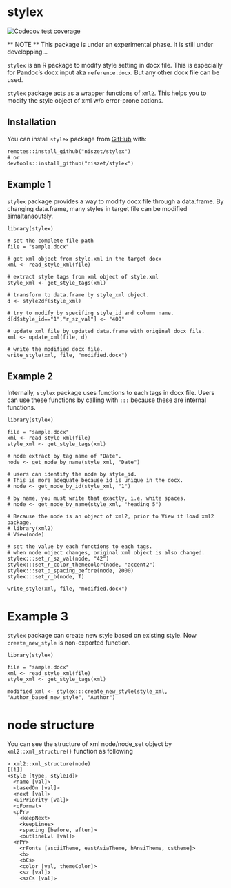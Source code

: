 
<!-- README.md is generated from README.Rmd. Please edit that file -->

stylex
======

<!-- badges: start -->

[![Codecov test
coverage](https://codecov.io/gh/niszet/stylex/branch/master/graph/badge.svg)](https://codecov.io/gh/niszet/stylex?branch=master)
<!-- badges: end -->

\*\* NOTE \*\* This package is under an experimental phase. It is still
under developping…

`stylex` is an R package to modify style setting in docx file. This is
especially for Pandoc’s docx input aka `reference.docx`. But any other
docx file can be used.

`stylex` package acts as a wrapper functions of `xml2`. This helps you
to modify the style object of xml w/o error-prone actions.

Installation
------------

You can install `stylex` package from
[GitHub](https://github.com/niszet/stylex) with:

    remotes::install_github("niszet/stylex")
    # or
    devtools::install_github("niszet/stylex")

Example 1
---------

`stylex` package provides a way to modify docx file through a
data.frame. By changing data.frame, many styles in target file can be
modified simaltanaoutsly.

    library(stylex)

    # set the complete file path
    file = "sample.docx"

    # get xml object from style.xml in the target docx
    xml <- read_style_xml(file)

    # extract style tags from xml object of style.xml
    style_xml <- get_style_tags(xml)

    # transform to data.frame by style_xml object.
    d <- style2df(style_xml)

    # try to modify by specifing style_id and column name.
    d[d$style_id=="1","r_sz_val"] <- "400"

    # update xml file by updated data.frame with original docx file.
    xml <- update_xml(file, d)

    # write the modified docx file.
    write_style(xml, file, "modified.docx")

Example 2
---------

Internally, `stylex` package uses functions to each tags in docx file.
Users can use these functions by calling with `:::` because these are
internal functions.

    library(stylex)

    file = "sample.docx"
    xml <- read_style_xml(file)
    style_xml <- get_style_tags(xml)

    # node extract by tag name of "Date".
    node <- get_node_by_name(style_xml, "Date")

    # users can identify the node by style_id.
    # This is more adequate because id is unique in the docx.
    # node <- get_node_by_id(style_xml, "1")

    # by name, you must write that exactly, i.e. white spaces.
    # node <- get_node_by_name(style_xml, "heading 5")

    # Because the node is an object of xml2, prior to View it load xml2 package.
    # library(xml2)
    # View(node)

    # set the value by each functions to each tags.
    # when node object changes, original xml object is also changed.
    stylex:::set_r_sz_val(node, "42")
    stylex:::set_r_color_themecolor(node, "accent2")
    stylex:::set_p_spacing_before(node, 2000)
    stylex:::set_r_b(node, T)

    write_style(xml, file, "modified.docx")

Example 3
=========

`stylex` package can create new style based on existing style. Now
`create_new_style` is non-exported function.

    library(stylex)

    file = "sample.docx"
    xml <- read_style_xml(file)
    style_xml <- get_style_tags(xml)

    modified_xml <- stylex:::create_new_style(style_xml, "Author_based_new_style", "Author")

node structure
==============

You can see the structure of xml node/node\_set object by
`xml2::xml_structure()` function as following

    > xml2::xml_structure(node)
    [[1]]
    <style [type, styleId]>
      <name [val]>
      <basedOn [val]>
      <next [val]>
      <uiPriority [val]>
      <qFormat>
      <pPr>
        <keepNext>
        <keepLines>
        <spacing [before, after]>
        <outlineLvl [val]>
      <rPr>
        <rFonts [asciiTheme, eastAsiaTheme, hAnsiTheme, cstheme]>
        <b>
        <bCs>
        <color [val, themeColor]>
        <sz [val]>
        <szCs [val]>
